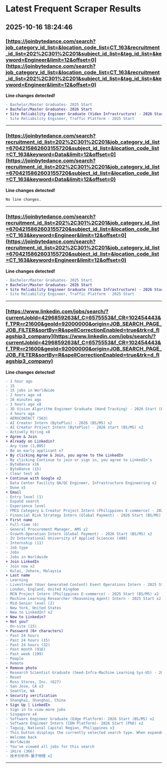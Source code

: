 # Latest Frequent Scraper Results

## 2025-10-16 18:24:46

### [https://joinbytedance.com/search?job_category_id_list=&location_code_list=CT_163&recruitment_id_list=202%2C301%2C201&subject_id_list=&tag_id_list=&keyword=Engineer&limit=12&offset=0](https://joinbytedance.com/search?job_category_id_list=&location_code_list=CT_163&recruitment_id_list=202%2C301%2C201&subject_id_list=&tag_id_list=&keyword=Engineer&limit=12&offset=0)

**Line changes detected!**

```diff
- Bachelor/Master Graduates- 2025 Start
+ Bachelor/Master Graduates- 2026 Start
+ Site Reliability Engineer Graduate (Video Infrastructure) - 2026 Start (BS/MS)
- Site Reliability Engineer, Traffic Platform - 2025 Start
```

---
### [https://joinbytedance.com/search?recruitment_id_list=202%2C301%2C201&job_category_id_list=6704215862603155720&subject_id_list=&location_code_list=CT_163&keyword=Data&limit=12&offset=0](https://joinbytedance.com/search?recruitment_id_list=202%2C301%2C201&job_category_id_list=6704215862603155720&subject_id_list=&location_code_list=CT_163&keyword=Data&limit=12&offset=0)

**Line changes detected!**

```diff
No line changes.
```

---
### [https://joinbytedance.com/search?recruitment_id_list=202%2C301%2C201&job_category_id_list=6704215862603155720&subject_id_list=&location_code_list=CT_163&keyword=Engineer&limit=12&offset=0](https://joinbytedance.com/search?recruitment_id_list=202%2C301%2C201&job_category_id_list=6704215862603155720&subject_id_list=&location_code_list=CT_163&keyword=Engineer&limit=12&offset=0)

**Line changes detected!**

```diff
- Bachelor/Master Graduates- 2025 Start
+ Bachelor/Master Graduates- 2026 Start
+ Site Reliability Engineer Graduate (Video Infrastructure) - 2026 Start (BS/MS)
- Site Reliability Engineer, Traffic Platform - 2025 Start
```

---
### [https://www.linkedin.com/jobs/search/?currentJobId=4296859263&f_C=6575553&f_CR=102454443&f_TPR=r21600&geoId=92000000&origin=JOB_SEARCH_PAGE_JOB_FILTER&sortBy=R&spellCorrectionEnabled=true&trk=d_flagship3_company](https://www.linkedin.com/jobs/search/?currentJobId=4296859263&f_C=6575553&f_CR=102454443&f_TPR=r21600&geoId=92000000&origin=JOB_SEARCH_PAGE_JOB_FILTER&sortBy=R&spellCorrectionEnabled=true&trk=d_flagship3_company)

**Line changes detected!**

```diff
- 1 hour ago
- 15
- 15 jobs in Worldwide
- 2 hours ago x4
- 26 minutes ago
- 3 hours ago x8
- 3D Vision Algorithm Engineer Graduate (Hand Tracking) - 2026 Start (PHD) x2
- 4 hours ago
- AEROCONTACT (563)
- AI Creator Intern (BytePlus) - 2026 (BS/MS) x2
- AI Creator Project Intern (BytePlus) - 2026 start (BS/MS) x2
- Actively Hiring x8
+ Agree & Join
+ Already on Linkedin?
- Any time (1,005)
- Be an early applicant x7
+ By clicking Agree & Join, you agree to the LinkedIn
- By clicking Continue to join or sign in, you agree to LinkedIn’s
- ByteDance x16
- ByteDance (15)
- Clear text x6
+ Continue with Google x2
- Data Center Facility QA/QC Engineer, Infrastructure Engineering x2
- Done x5
+ Email
- Entry level (1)
- Expand search
- Experience level
- FMCG Category & Creator Project Intern (Philippines E-commerce) - 2025 Start (BS/MS) x2
- Financial Risk Strategy Intern (Global Payment) - 2026 Start (BS/MS) x2
+ First name
- Full-time (6)
- General Procurement Manager, AMS x2
- Growth-Operation Intern (Global Payment) - 2026 Start (BS/MS) x2
- IU International University of Applied Sciences (480)
- Internship (11)
- Job type
- Jobs
- Jobs in Worldwide
+ Join LinkedIn
- Join now x2
- Kulai, Johore, Malaysia
+ Last name
- Learning
- Livestream (User Generated Content) Event Operations Intern - 2025 Start x2
- London, England, United Kingdom
- MCN Project Intern (Philippines E-commerce) - 2025 Start (BS/MS) x2
- Machine Learning Researcher (Reasoning Agent) Intern - 2025 Start x2
- Mid-Senior level (2)
- New York, United States
- New to LinkedIn? x2
+ New to Linkedin?
+ Not you?
- On-site (15)
+ Password (6+ characters)
- Past 24 hours
- Past 24 hours (15)
- Past 24 hours (32)
- Past month (916)
- Past week (199)
- People
- Remote
+ Remove photo
- Research Scientist Graduate (Seed-Infra-Machine Learning Sys-US) - 2026 Start (PhD) x2
- Reset
- Ross Stores, Inc. (627)
- San Jose, CA x3
- Seattle, WA
+ Security verification
- Shanghai, Shanghai, China
+ Sign Up | LinkedIn
- Sign in to view more jobs
- Singapore x4
- Software Engineer Graduate (Edge Platform)- 2026 Start (BS/MS) x2
- Software Engineer Intern (CDN Platform)- 2026 Start (PhD) x2
- Taguig, National Capital Region, Philippines x3
- This button displays the currently selected search type. When expanded it provides a list of search options that will switch the search inputs to match the current selection.
- Welcome back
- Worldwide
- You've viewed all jobs for this search
- iHire (366)
- 技术分析师-量子物理 x2
```

---

